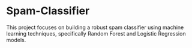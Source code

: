 # Spam-Classifier
This project focuses on building a robust spam classifier using machine learning techniques, specifically Random Forest and Logistic Regression models.
